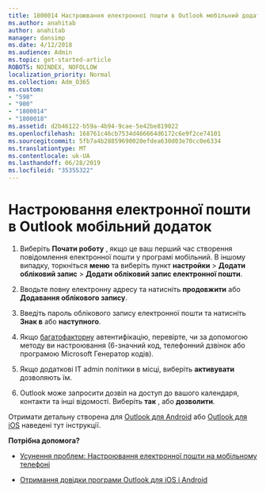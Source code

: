 ```yaml
---
title: 1800014 Настроювання електронної пошти в Outlook мобільний додаток
ms.author: anahitab
author: anahitab
manager: dansimp
ms.date: 4/12/2018
ms.audience: Admin
ms.topic: get-started-article
ROBOTS: NOINDEX, NOFOLLOW
localization_priority: Normal
ms.collection: Adm_O365
ms.custom:
- "598"
- "900"
- "1800014"
- "1800018"
ms.assetid: d2b46122-b59a-4b94-9cae-5e42be819022
ms.openlocfilehash: 168761c46cb7534d466664d6172c6e9f2ce74101
ms.sourcegitcommit: 5fb7a4b28859690020efdea630d03e70cc0e6334
ms.translationtype: MT
ms.contentlocale: uk-UA
ms.lasthandoff: 06/28/2019
ms.locfileid: "35355322"
---
```

# <a name="set-up-email-in-the-outlook-mobile-app"></a>Настроювання електронної пошти в Outlook мобільний додаток

1. Виберіть **Почати роботу** , якщо це ваш перший час створення повідомлення електронної пошти у програмі мобільний. В іншому випадку, торкніться **меню** та виберіть пункт **настройки** \> **Додати обліковий запис** \> **Додати обліковий запис електронної пошти**.

2. Вводьте повну електронну адресу та натисніть **продовжити** або **Додавання облікового запису**.

3. Введіть пароль облікового запису електронної пошти та натисніть **Знак в** або **наступного**.

4. Якщо [багатофакторну](https://support.office.com/article/8f0454b2-f51a-4d9c-bcde-2c48e41621c6.aspx) автентифікацію, перевірте, чи за допомогою методу ви настроювання (6-значний код, телефонний дзвінок або програмою Microsoft Генератор кодів).

5. Якщо додаткові ІТ admin політики в місці, виберіть **активувати** дозволяють їм.

6. Outlook може запросити дозвіл на доступ до вашого календаря, контакти та інші відомості. Виберіть **так** , або **дозволити**.

Отримати детальну створена для [Outlook для Android](https://support.office.com/article/886db551-8dfa-4fd5-b835-f8e532091872.aspx) або [Outlook для iOS](https://support.office.com/article/b2de2161-cc1d-49ef-9ef9-81acd1c8e234.aspx) наведені тут інструкції.
  
 **Потрібна допомога?**
  
- [Усунення проблем: Настроювання електронної пошти на мобільному телефоні](https://support.office.com/article/a264ef01-9c88-48fb-9285-7017e4f31f02.aspx)

- [Отримання довідки програми Outlook для iOS і Android](https://support.office.com/article/218a22d1-9fa5-4889-b689-de1c63493243.aspx#ID0EAABAAA=Contact_Support)
